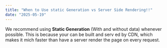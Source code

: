 ```yaml
---
title: "When to Use static Generation vs Server Side Rendering!!"
date: "2025-05-19"
---
```


We recommend using **Static Generation** (With and without data) whenever possible.
This is because your can be built and serv ed by CDN, which makes it mich faster than have a server render the page on every request.
